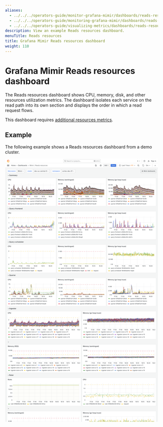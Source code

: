 ```yaml
---
aliases:
  - ../../../operators-guide/monitor-grafana-mimir/dashboards/reads-resources/
  - ../../../operators-guide/monitoring-grafana-mimir/dashboards/reads-resources/
  - ../../../operators-guide/visualizing-metrics/dashboards/reads-resources/
description: View an example Reads resources dashboard.
menuTitle: Reads resources
title: Grafana Mimir Reads resources dashboard
weight: 110
---
```


<!-- Note: This topic is mounted in the GEM documentation. Ensure that all updates are also applicable to GEM. -->

# Grafana Mimir Reads resources dashboard

The Reads resources dashboard shows CPU, memory, disk, and other resources utilization metrics.
The dashboard isolates each service on the read path into its own section and displays the order in which a read request flows.

This dashboard requires [additional resources metrics](../../requirements/#additional-resources-metrics).

## Example

The following example shows a Reads resources dashboard from a demo cluster.

![Grafana Mimir reads resources dashboard](mimir-reads-resources.png)
